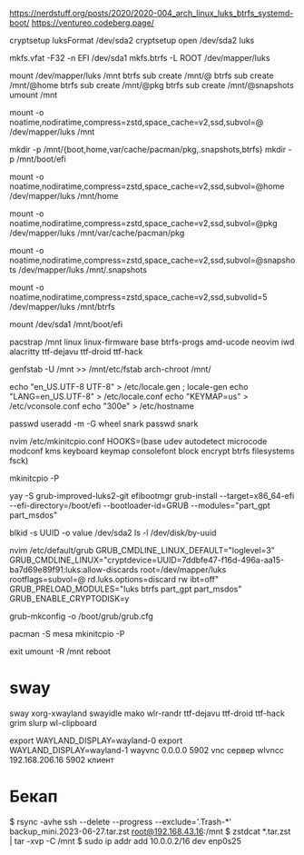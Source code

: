 https://nerdstuff.org/posts/2020/2020-004_arch_linux_luks_btrfs_systemd-boot/
https://ventureo.codeberg.page/


cryptsetup luksFormat /dev/sda2
cryptsetup open /dev/sda2 luks

mkfs.vfat -F32 -n EFI /dev/sda1
mkfs.btrfs -L ROOT /dev/mapper/luks

mount /dev/mapper/luks /mnt
btrfs sub create /mnt/@
btrfs sub create /mnt/@home
btrfs sub create /mnt/@pkg
btrfs sub create /mnt/@snapshots
umount /mnt

mount -o noatime,nodiratime,compress=zstd,space_cache=v2,ssd,subvol=@ /dev/mapper/luks /mnt

mkdir -p /mnt/{boot,home,var/cache/pacman/pkg,.snapshots,btrfs}
mkdir -p /mnt/boot/efi

mount -o noatime,nodiratime,compress=zstd,space_cache=v2,ssd,subvol=@home /dev/mapper/luks /mnt/home

mount -o noatime,nodiratime,compress=zstd,space_cache=v2,ssd,subvol=@pkg /dev/mapper/luks /mnt/var/cache/pacman/pkg

mount -o noatime,nodiratime,compress=zstd,space_cache=v2,ssd,subvol=@snapshots /dev/mapper/luks /mnt/.snapshots

mount -o noatime,nodiratime,compress=zstd,space_cache=v2,ssd,subvolid=5 /dev/mapper/luks /mnt/btrfs

mount /dev/sda1 /mnt/boot/efi

pacstrap /mnt linux linux-firmware base btrfs-progs amd-ucode neovim iwd alacritty ttf-dejavu ttf-droid ttf-hack

genfstab -U /mnt >> /mnt/etc/fstab
arch-chroot /mnt/

echo "en_US.UTF-8 UTF-8" > /etc/locale.gen ; locale-gen
echo "LANG=en_US.UTF-8" > /etc/locale.conf
echo "KEYMAP=us" > /etc/vconsole.conf
echo "300e" > /etc/hostname

passwd
useradd -m -G wheel snark
passwd snark

nvim /etc/mkinitcpio.conf
HOOKS=(base udev autodetect microcode modconf kms keyboard keymap consolefont block encrypt btrfs filesystems fsck)

mkinitcpio -P

yay -S grub-improved-luks2-git efibootmgr
grub-install --target=x86_64-efi --efi-directory=/boot/efi --bootloader-id=GRUB --modules="part_gpt part_msdos"

blkid -s UUID -o value /dev/sda2
ls -l /dev/disk/by-uuid

nvim /etc/default/grub
GRUB_CMDLINE_LINUX_DEFAULT="loglevel=3"
GRUB_CMDLINE_LINUX="cryptdevice=UUID=7ddbfe47-f16d-496a-aa15-ba7d69e89f91:luks:allow-discards root=/dev/mapper/luks rootflags=subvol=@ rd.luks.options=discard rw ibt=off"
GRUB_PRELOAD_MODULES="luks btrfs part_gpt part_msdos"
GRUB_ENABLE_CRYPTODISK=y

grub-mkconfig -o /boot/grub/grub.cfg

pacman -S mesa
mkinitcpio -P

exit
umount -R /mnt
reboot

# sway

sway xorg-xwayland swayidle mako wlr-randr
ttf-dejavu ttf-droid ttf-hack
grim slurp wl-clipboard


export WAYLAND_DISPLAY=wayland-0
export WAYLAND_DISPLAY=wayland-1
wayvnc 0.0.0.0 5902 vnc сервер
wlvncc 192.168.206.16 5902 клиент

# Бекап
$ rsync -avhe ssh --delete --progress --exclude='.Trash-*' backup_mini.2023-06-27.tar.zst root@192.168.43.16:/mnt
$ zstdcat *.tar.zst | tar -xvp -C /mnt
$ sudo ip addr add 10.0.0.2/16 dev enp0s25


